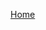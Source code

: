 <!DOCTYPE html>
<html lang="en">
<head>
<title>CSS Template</title>
<meta charset="utf-8">
<meta name="viewport" content="width=device-width, initial-scale=1">
<style>
@import url('https://fonts.googleapis.com/css2?family=Poppins&display=swap');

body {
  margin: 5;
  font-family: 'Poppins', sans-serif;
}

.topnav a {
  float: left;
  display: block;
  color: #fff;
  text-align: center;
  padding: 14px 16px;
  text-decoration: none;
  background-color:#000;
  border-radius: 12px;
}

.topnav a:hover {
  background-color: #fff;
  color: #000;
}
</style>
</head>
<body>

<div class="topnav">
  <a href="/a">Home</a>
</div>
</body>
</html>
